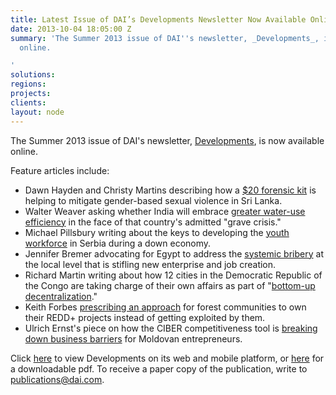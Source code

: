 ```yaml
---
title: Latest Issue of DAI’s Developments Newsletter Now Available Online
date: 2013-10-04 18:05:00 Z
summary: 'The Summer 2013 issue of DAI''s newsletter, _Developments_, is now available
  online.

'
solutions: 
regions: 
projects: 
clients: 
layout: node
---
```


The Summer 2013 issue of DAI's newsletter, [Developments][1], is now available online.

Feature articles include:

* Dawn Hayden and Christy Martins describing how a [$20 forensic kit][2] is helping to mitigate gender-based sexual violence in Sri Lanka.
* Walter Weaver asking whether India will embrace [greater water-use efficiency][3] in the face of that country's admitted "grave crisis."
* Michael Pillsbury writing about the keys to developing the [youth workforce][4] in Serbia during a down economy.
* Jennifer Bremer advocating for Egypt to address the [systemic bribery][5] at the local level that is stifling new enterprise and job creation.
* Richard Martin writing about how 12 cities in the Democratic Republic of the Congo are taking charge of their own affairs as part of "[bottom-up decentralization][6]."
* Keith Forbes [prescribing an approach][7] for forest communities to own their REDD+ projects instead of getting exploited by them.
* Ulrich Ernst's piece on how the CIBER competitiveness tool is [breaking down business barriers][8] for Moldovan entrepreneurs.

Click [here][9] to view Developments on its web and mobile platform, or [here][10] for a downloadable pdf. To receive a paper copy of the publication, write to [publications@dai.com][11].

[1]: http://dai-global-developments.com/developments/summer-2013/
[2]: http://dai-global-developments.com/articles/evidence-kits-turning-the-tide-on-sexual-violence/
[3]: http://dai-global-developments.com/articles/foreseeing-a-grave-crisis-will-india-e280a8embrace-greater-water-use-efficiency/
[4]: http://dai-global-developments.com/articles/three-things-that-really-mattered-to-developing-the-youth-workforce-in-serbias-down-economyhtml/
[5]: http://dai-global-developments.com/articles/to-unlock-job-growth-in-egypt-fix-the-micro-bee/
[6]: http://dai-global-developments.com/articles/bottom-up-decentralization-new-local-autonomy-kickstarts-community-governing-in-the-drc-3/
[7]: http://dai-global-developments.com/articles/ensuring-that-forest-communities-own-redd-projectse28089-e28089not-the-other-way-around/
[8]: http://dai-global-developments.com/articles/competitiveness-driven-growth-ciber-process-breaks-barriers-for-moldovan-entrepreneurs/
[9]: http://dai-global-developments.com/
[10]: http://dai-global-developments.com/wp-content/uploads/pdf/developments_summer_2013.pdf
[11]: mailto:publications@dai.com
